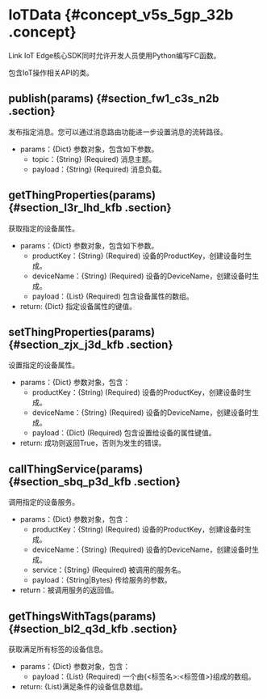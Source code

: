 # IoTData {#concept_v5s_5gp_32b .concept}

Link IoT Edge核心SDK同时允许开发人员使用Python编写FC函数。

包含IoT操作相关API的类。

## publish\(params\) {#section_fw1_c3s_n2b .section}

发布指定消息。您可以通过消息路由功能进一步设置消息的流转路径。

-   params：\{Dict\} 参数对象，包含如下参数。
    -   topic：\{String\} \(Required\) 消息主题。
    -   payload：\{String\} \(Required\) 消息负载。

## getThingProperties\(params\) {#section_l3r_lhd_kfb .section}

获取指定的设备属性。

-   params：\{Dict\} 参数对象，包含如下参数。
    -   productKey：\{String\} \(Required\) 设备的ProductKey，创建设备时生成。
    -   deviceName：\{String\} \(Required\) 设备的DeviceName，创建设备时生成。
    -   payload：\{List\} \(Required\) 包含设备属性的数组。
-   return: \{Dict\} 指定设备属性的键值。

## setThingProperties\(params\) {#section_zjx_j3d_kfb .section}

设置指定的设备属性。

-   params：\{Dict\} 参数对象，包含：
    -   productKey：\{String\) \(Required\) 设备的ProductKey，创建设备时生成。
    -   deviceName：\{String\} \(Required\) 设备的DeviceName，创建设备时生成。
    -   payload：\{Dict\} \(Required\) 包含设置给设备的属性键值。
-   return: 成功则返回True，否则为发生的错误。

## callThingService\(params\) {#section_sbq_p3d_kfb .section}

调用指定的设备服务。

-   params：\{Dict\} 参数对象，包含：
    -   productKey：\{String\) \(Required\) 设备的ProductKey，创建设备时生成。
    -   deviceName：\{String\} \(Required\) 设备的DeviceName，创建设备时生成。
    -   service：\{String\} \(Required\) 被调用的服务名。
    -   payload：\{String|Bytes\} 传给服务的参数。
-   return：被调用服务的返回值。

## getThingsWithTags\(params\) {#section_bl2_q3d_kfb .section}

获取满足所有标签的设备信息。

-   params：\{Dict\} 参数对象，包含：
    -   payload：\{List\} \(Required\) 一个由\{<标签名\>:<标签值\>\}组成的数组。
-   return: \{List\}满足条件的设备信息数组。

